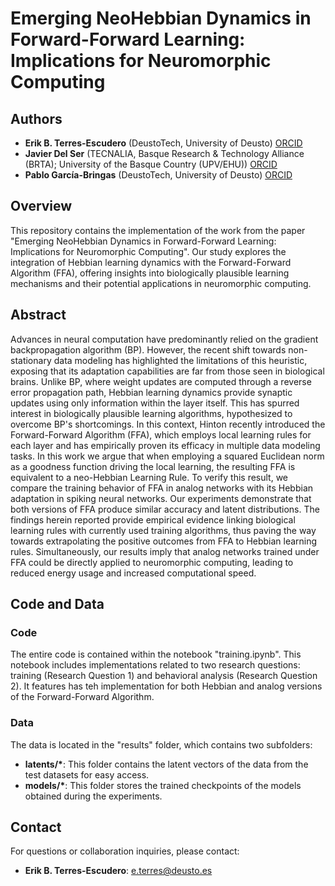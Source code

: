# Emerging NeoHebbian Dynamics in Forward-Forward Learning: Implications for Neuromorphic Computing

## Authors
- **Erik B. Terres-Escudero** (DeustoTech, University of Deusto) [ORCID](https://orcid.org/0009-0003-9781-7657)
- **Javier Del Ser** (TECNALIA, Basque Research & Technology Alliance (BRTA); University of the Basque Country (UPV/EHU)) [ORCID](https://orcid.org/0000-0002-1260-9775)
- **Pablo García-Bringas** (DeustoTech, University of Deusto) [ORCID](https://orcid.org/0000-0003-3594-9534)

## Overview

This repository contains the implementation of the work from the paper "Emerging NeoHebbian Dynamics in Forward-Forward Learning: Implications for Neuromorphic Computing". Our study explores the integration of Hebbian learning dynamics with the Forward-Forward Algorithm (FFA), offering insights into biologically plausible learning mechanisms and their potential applications in neuromorphic computing.

## Abstract

Advances in neural computation have predominantly relied on the gradient backpropagation algorithm (BP). However, the recent shift towards non-stationary data modeling has highlighted the limitations of this heuristic, exposing that its adaptation capabilities are far from those seen in biological brains. Unlike BP, where weight updates are computed through a reverse error propagation path, Hebbian learning dynamics provide synaptic updates using only information within the layer itself. This has spurred interest in biologically plausible learning algorithms, hypothesized to overcome BP's shortcomings. In this context, Hinton recently introduced the Forward-Forward Algorithm (FFA), which employs local learning rules for each layer and has empirically proven its efficacy in multiple data modeling tasks. In this work we argue that when employing a squared Euclidean norm as a goodness function driving the local learning, the resulting FFA is equivalent to a neo-Hebbian Learning Rule. To verify this result, we compare the training behavior of FFA in analog networks with its Hebbian adaptation in spiking neural networks. Our experiments demonstrate that both versions of FFA produce similar accuracy and latent distributions. The findings herein reported provide empirical evidence linking biological learning rules with currently used training algorithms, thus paving the way towards extrapolating the positive outcomes from FFA to Hebbian learning rules. Simultaneously, our results imply that analog networks trained under FFA could be directly applied to neuromorphic computing, leading to reduced energy usage and increased computational speed.

## Code and Data

### Code

The entire code is contained within the notebook "training.ipynb". This notebook includes implementations related to two research questions: training (Research Question 1) and behavioral analysis (Research Question 2). It features has teh implementation for both Hebbian and analog versions of the Forward-Forward Algorithm.

### Data

The data is located in the "results" folder, which contains two subfolders:

- **latents/\***: This folder contains the latent vectors of the data from the test datasets for easy access.
- **models/\***: This folder stores the trained checkpoints of the models obtained during the experiments.


## Contact
For questions or collaboration inquiries, please contact:
- **Erik B. Terres-Escudero**: [e.terres@deusto.es](mailto:e.terres@deusto.es)
